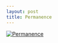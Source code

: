 ```yaml
--- 
layout: post
title: Permanence
---
```

[![Permanence]( http://imgs.xkcd.com/comics/permanence.png)](http://xkcd.com/910/)
